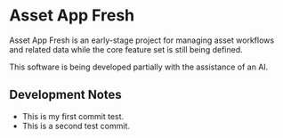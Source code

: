 # Asset App Fresh

Asset App Fresh is an early-stage project for managing asset workflows and related data while the core feature set is still being defined.

This software is being developed partially with the assistance of an AI.

## Development Notes

- This is my first commit test.
- This is a second test commit.

